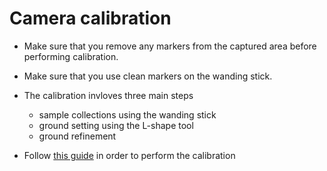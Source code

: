 # Camera calibration
* Make sure that you remove any markers from the captured area before performing calibration.
* Make sure that you use clean markers on the wanding stick.
* The calibration invloves three main steps
  * sample collections using the wanding stick
  * ground setting using the L-shape tool
  * ground refinement

* Follow [this guide](http://wiki.optitrack.com/index.php?title=Calibration) in order to perform the calibration 


